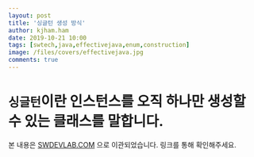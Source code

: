 ```yaml
---
layout: post
title: '싱글턴 생성 방식'
author: kjham.ham
date: 2019-10-21 10:00
tags: [swtech,java,effectivejava,enum,construction]
image: /files/covers/effectivejava.jpg
comments: true
---
```


# `싱글턴`이란 인스턴스를 오직 하나만 생성할 수 있는 클래스를 말합니다.  

본 내용은 [SWDEVLAB.COM](https://swdevlab.com/75) 으로 이관되었습니다.
링크를 통해 확인해주세요.